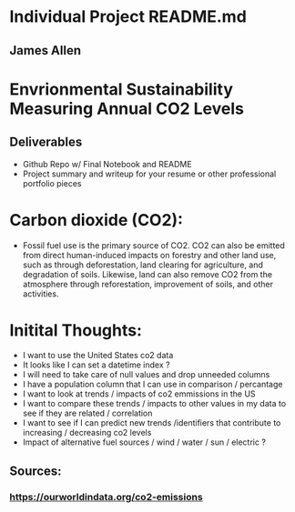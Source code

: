# Individual Project README.md

## James Allen 

# Envrionmental Sustainability Measuring Annual CO2 Levels

## Deliverables

- Github Repo w/ Final Notebook and README
- Project summary and writeup for your resume or other professional portfolio pieces

# Carbon dioxide (CO2): 
- Fossil fuel use is the primary source of CO2. CO2 can also be emitted from direct human-induced impacts on forestry and other land use, such as through deforestation, land clearing for agriculture, and degradation of soils. Likewise, land can also remove CO2 from the atmosphere through reforestation, improvement of soils, and other activities.

# Initital Thoughts:
- I want to use the United States co2 data
- It looks like I can set a datetime index ?
- I will need to take care of null values and drop unneeded columns
- I have a population column that I can use in comparison / percantage
- I want to look at trends / impacts of co2 emmissions in the US
- I want to compare these trends / impacts to other values in my data to see if they are related / correlation
- I want to see if I can predict new trends /identifiers that contribute to increasing / decreasing co2 levels
- Impact of alternative fuel sources / wind / water / sun / electric ?


## Sources:
### https://ourworldindata.org/co2-emissions
